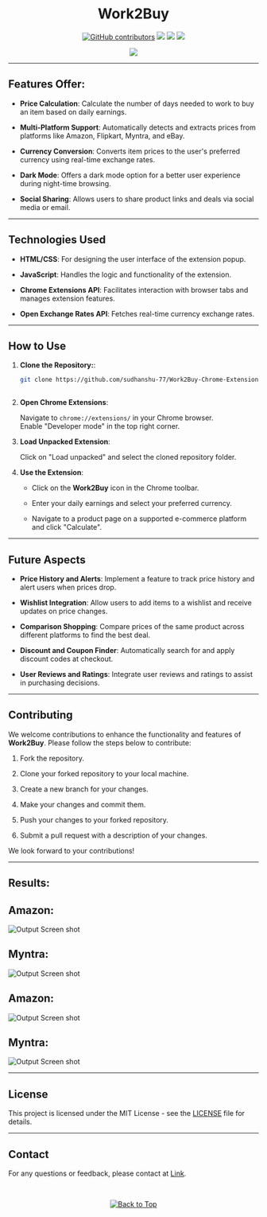 
<h1 align="center">Work2Buy</h1>
<div align="center">
<a href="https://github.com/sudhanshu-77/Work2Buy-Chrome-Extension/graphs/contributors"><img alt="GitHub contributors" src="https://img.shields.io/github/contributors/sudhanshu-77/Work2Buy-Chrome-Extension?color=2b9348"></a>
<a href="https://github.com/sudhanshu-77/Work2Buy-Chrome-Extension/issues"><img src="https://img.shields.io/github/issues/sudhanshu-77/Work2Buy-Chrome-Extension"></a>
<a><img src="https://img.shields.io/github/forks/sudhanshu-77/Work2Buy-Chrome-Extension"></a>
<a><img src="https://img.shields.io/github/stars/sudhanshu-77/Work2Buy-Chrome-Extension"></a>
  
[![](https://visitcount.itsvg.in/api?id=sudhanshu-77-Work2Buy-Chrome-Extension&label=Profile%20Views&color=701A65&icon=5&pretty=true)](https://visitcount.itsvg.in)

</div>
<hr>
  
## Features Offer:

- **Price Calculation**: Calculate the number of days needed to work to buy an item based on daily earnings.
  
- **Multi-Platform Support**: Automatically detects and extracts prices from platforms like Amazon, Flipkart, Myntra, and eBay.
  
- **Currency Conversion**: Converts item prices to the user's preferred currency using real-time exchange rates.
  
- **Dark Mode**: Offers a dark mode option for a better user experience during night-time browsing.
  
- **Social Sharing**: Allows users to share product links and deals via social media or email.
  
<hr>

## Technologies Used

- **HTML/CSS**: For designing the user interface of the extension popup.
  
- **JavaScript**: Handles the logic and functionality of the extension.
  
- **Chrome Extensions API**: Facilitates interaction with browser tabs and manages extension features.
  
- **Open Exchange Rates API**: Fetches real-time currency exchange rates.

<hr>

## How to Use

1. **Clone the Repository:**:
   
   ```bash
   git clone https://github.com/sudhanshu-77/Work2Buy-Chrome-Extension.git
 

3. **Open Chrome Extensions**:
     
   Navigate to `chrome://extensions/` in your Chrome browser.  
   Enable "Developer mode" in the top right corner.

5. **Load Unpacked Extension**:
   
   Click on "Load unpacked" and select the cloned repository folder.

7. **Use the Extension**:
   
   - Click on the **Work2Buy** icon in the Chrome toolbar.
      
   - Enter your daily earnings and select your preferred currency.
       
   - Navigate to a product page on a supported e-commerce platform and click "Calculate".
<hr>

## Future Aspects

- **Price History and Alerts**: Implement a feature to track price history and alert users when prices drop.
  
- **Wishlist Integration**: Allow users to add items to a wishlist and receive updates on price changes.
  
- **Comparison Shopping**: Compare prices of the same product across different platforms to find the best deal.
  
- **Discount and Coupon Finder**: Automatically search for and apply discount codes at checkout.
  
- **User Reviews and Ratings**: Integrate user reviews and ratings to assist in purchasing decisions.
<hr>

## Contributing

We welcome contributions to enhance the functionality and features of **Work2Buy**. Please follow the steps below to contribute:

1. Fork the repository.
   
3. Clone your forked repository to your local machine.
   
5. Create a new branch for your changes.
   
7. Make your changes and commit them.
   
9. Push your changes to your forked repository.
    
11. Submit a pull request with a description of your changes.

We look forward to your contributions!
<hr>

## Results:


## Amazon:
![Output Screen shot](assets/img-2.png)

## Myntra:
![Output Screen shot](assets/img-3.png)

## Amazon:
![Output Screen shot](assets/img-1.png)

## Myntra:
![Output Screen shot](assets/img-4.png)

<hr>

## License

This project is licensed under the MIT License - see the [LICENSE](LICENSE) file for details.
<hr>

## Contact

For any questions or feedback, please contact at [Link](sudhanshu77.dev@gmail.com.). 

</br>



<div align="center">
<p align="center">
  <a href="#top">
        <img src="https://img.shields.io/badge/Back%20to%20Top-000000?style=for-the-badge&logo=github&logoColor=white" alt="Back to Top">
    </a>










